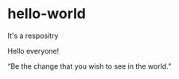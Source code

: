 # hello-world
It's a respositry

Hello everyone!

“Be the change that you wish to see in the world.”

